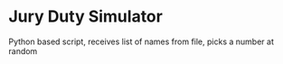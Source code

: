 # Jury Duty Simulator
 Python based script, receives list of names from file, picks a number at random
